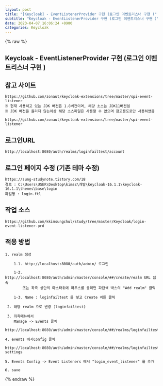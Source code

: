 ```yaml
---  
layout: post  
title: "[Keycloak] - EventListenerProvider 구현 (로그인 이벤트리스너 구현 )"  
subtitle: "Keycloak - EventListenerProvider 구현 (로그인 이벤트리스너 구현 )"  
date: 2023-04-07 16:06:24 +0900  
categories: Keycloak  
---  
```

{% raw %}  
## Keycloak - EventListenerProvider 구현 (로그인 이벤트리스너 구현 )  
  
## 참고 사이트  
	https://github.com/zonaut/keycloak-extensions/tree/master/spi-event-listener  
	※ 현재 사용하고 있는 JDK 버전은 1.8버전이며, 해당 소스는 JDK11버전임  
	※ JDK 버전을 올리지 않는이상 해당 소스파일은 사용할 수 없으며 참고용도로만 사용하였음  
  
	https://github.com/zonaut/keycloak-extensions/tree/master/spi-event-listener  
  
## 로그인URL  
  
	http://localhost:8080/auth/realms/loginfailtest/account  
  
## 로그인 페이지 수정 (기존 테마 수정)  
	https://sung-studynote.tistory.com/18  
	경로 : C:\Users\USER\Desktop\kimsc\개발\keycloak-16.1.1\keycloak-16.1.1\themes\base\login  
	파일명 : login.ftl  
  
## 작업 소스  
  
	https://github.com/kkimsungchul/study/tree/master/Keycloak/login-event-listener-prd  
  
## 적용 방법  
  
	1. realm 생성  
  
		1-1. http://localhost:8080/auth/admin/ 로그인  
  
		1-2. http://localhost:8080/auth/admin/master/console/##/create/realm URL 접속  
			또는 좌측 상단의 마스터위에 마우스를 올리면 파란색 박스의 "Add realm" 클릭  
  
		1-3. Name : loginfailtest 를 넣고 Create 버튼 클릭  
  
	 2. 해당 realm 으로 변경 (loginfailtest)  
  
	 3. 좌측메뉴에서  
		Manage -> Events 클릭  
		http://localhost:8080/auth/admin/master/console/##/realms/loginfailtest/events  
  
	4. events 에서Config 클릭  
		http://localhost:8080/auth/admin/master/console/##/realms/loginfailtest/events-settings  
  
	5. Events Config -> Event Listeners 에서 "login_event_listener" 를 추가  
  
	6. save  
  
{% endraw %}
